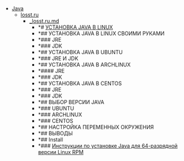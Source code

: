 - <a href = "E:\Node_projects\Node_Way\NBase\_Md\_Index\_Bash\contaners\Learn_this\_stash\Java\cat.Java\dir.Java.md">Java</a>
    - <a href = "E:\Node_projects\Node_Way\NBase\_Md\_Index\_Bash\contaners\Learn_this\_stash\Java\losst.ru\cat.losst.ru\dir.losst.ru.md">losst.ru</a>
        - <a href = "E:\Node_projects\Node_Way\NBase\_Md\_Index\_Bash\contaners\Learn_this\_stash\Java\losst.ru\_losst.ru.md">_losst.ru.md</a>
            - *# [УСТАНОВКА JAVA В LINUX](https://losst.ru/ustanovka-java-v-linux)
            - *## УСТАНОВКА JAVA В LINUX СВОИМИ РУКАМИ
            - *###     JRE
            - *###     JDK
            - *## УСТАНОВКА JAVA В UBUNTU
            - *### JRE И JDK
            - *##      УСТАНОВКА JAVA В ARCHLINUX
            - *#### JRE
            - *### JDK
            - *## УСТАНОВКА JAVA В CENTOS
            - *###     JRE
            - *### JDK
            - *## ВЫБОР ВЕРСИИ JAVA
            - *### UBUNTU
            - *###  ARCHLINUX
            - *### CENTOS
            - *## НАСТРОЙКА ПЕРЕМЕННЫХ ОКРУЖЕНИЯ
            - *## ВЫВОДЫ
            - *## Install
            - *### <a href="https://www.java.com/ru/download/help/linux_x64rpm_install.xml" target="_blank">Инструкции по установке Java для 64-разрядной версии Linux RPM</a>
    
